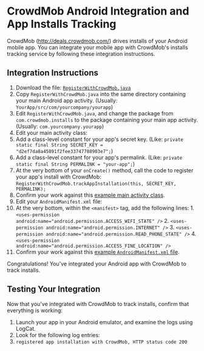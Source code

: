 CrowdMob Android Integration and App Installs Tracking
======================================================

CrowdMob (http://deals.crowdmob.com/) drives installs of your Android mobile
app.  You can integrate your mobile app with CrowdMob's installs tracking
service by following these integration instructions.



Integration Instructions
------------------------

1. Download the file: [`RegisterWithCrowdMob.java`](https://raw.github.com/crowdmob/integrate-android/master/src/com/crowdmob/integrate/RegisterWithCrowdMob.java)
2. Copy `RegisterWithCrowdMob.java` into the same directory containing your main Android app activity.  (Usually: `YourApp/src/com/yourcompany/yourapp`)
3. Edit `RegisterWithCrowdMob.java`, and change the package from `com.crowdmob.installs` to the package containing your main app activity.  (Usually: `com.yourcompany.yourapp`)
4. Edit your main activity class:
  1. Add a class-level constant for your app's secret key.  (Like: `private static final String SECRET_KEY = "d2ef7da8a45891f2fee33747788903e7";`)
  2. Add a class-level constant for your app's permalink.  (Like: `private static final String PERMALINK = "your-app";`)
  3. At the very bottom of your `onCreate()` method, call the code to register your app's install with CrowdMob: `RegisterWithCrowdMob.trackAppInstallation(this, SECRET_KEY, PERMALINK);`
  4. Confirm your work against this [example main activity class](https://github.com/crowdmob/installs-android/blob/master/src/com/crowdmob/installs/InstallsAndroidActivity.java).
5. Edit your `AndroidManifest.xml` file:
  1. At the very bottom, within the `<manifest>` tag, add the following lines:
    1. `<uses-permission android:name="android.permission.ACCESS_WIFI_STATE" />`
    2. `<uses-permission android:name="android.permission.INTERNET" />`
    3. `<uses-permission android:name="android.permission.READ_PHONE_STATE" />`
    4. `<uses-permission android:name="android.permission.ACCESS_FINE_LOCATION" />`
  2. Confirm your work against this [example `AndroidManifest.xml` file](https://github.com/crowdmob/installs-android/blob/master/AndroidManifest.xml).

Congratulations!  You've integrated your Android app with CrowdMob to track installs.



Testing Your Integration
------------------------

Now that you've integrated with CrowdMob to track installs, confirm that everything is working:

1. Launch your app in your Android emulator, and examine the logs using LogCat.
2. Look for the following log entries:
  1. `registered app installation with CrowdMob, HTTP status code 200`
